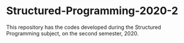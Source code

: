 # Structured-Programming-2020-2

This repository has the codes developed during the Structured Programming subject, on the second semester, 2020.
